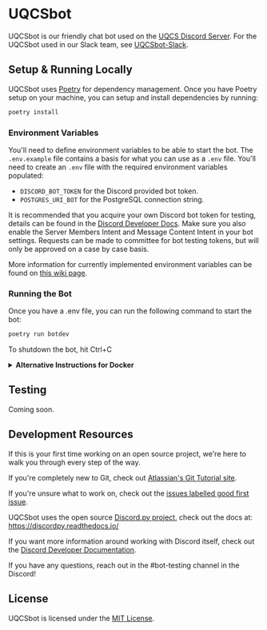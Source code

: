 # UQCSbot

UQCSbot is our friendly chat bot used on the [UQCS Discord Server](https://discord.uqcs.org). For the UQCSbot used in our Slack team, see [UQCSbot-Slack](https://github.com/uqcomputing/uqcsbot-slack).

## Setup & Running Locally

UQCSbot uses [Poetry](https://python-poetry.org/) for dependency management. Once you have Poetry setup on your machine, you can setup and install dependencies by running:

```bash
poetry install
```

### Environment Variables

You'll need to define environment variables to be able to start the bot. The `.env.example` file contains a basis for what you can use as a `.env` file. You'll need to create an `.env` file with the required environment variables populated:

* `DISCORD_BOT_TOKEN` for the Discord provided bot token.
* `POSTGRES_URI_BOT` for the PostgreSQL connection string.

It is recommended that you acquire your own Discord bot token for testing, details can be found in the [Discord Developer Docs](https://discord.com/developers/docs/getting-started#creating-an-app). Make sure you also enable the Server Members Intent and Message Content Intent in your bot settings. Requests can be made to committee for bot testing tokens, but will only be approved on a case by case basis. 

More information for currently implemented environment variables can be found on [this wiki page](https://github.com/UQComputingSociety/uqcsbot-discord/wiki/Tokens-and-Environment-Variables).

### Running the Bot

Once you have a .env file, you can run the following command to start the bot:

```sh
poetry run botdev
```

To shutdown the bot, hit Ctrl+C

<details>
<summary><b>Alternative Instructions for Docker</b></summary>

UQCSbot is deployed using [Docker](https://docker.com). If you're familiar with it or want to fully simulate the production environment, you can follow these instructions instead.

If you're going to use Docker as your dev environment, make sure you have:
* [Docker](https://docs.docker.com/engine/install/)
* [Docker Compose](https://docs.docker.com/compose/install/)

To build and start Docker, you can run: (Note that depending on how Docker is configured, you may need to prepend `sudo`)
```
docker-compose up -d --build
```

To shut down the Docker environment, run:
```
docker-compose down
```
</details>

## Testing

Coming soon.

## Development Resources

If this is your first time working on an open source project, we're here to walk you through every step of the way.

If you're completely new to Git, check out [Atlassian's Git Tutorial site](https://www.atlassian.com/git).

<!-- If you're feeling ready to start working on the repository, check out this tutorial on forking and creating a pull request: ** TODO **  -->

If you're unsure what to work on, check out the [issues labelled good first issue](https://github.com/UQComputingSociety/uqcsbot-discord/labels/good%20first%20issue).

UQCSbot uses the open source [Discord.py project](https://github.com/Rapptz/discord.py), check out the docs at: <https://discordpy.readthedocs.io/>

If you want more information around working with Discord itself, check out the [Discord Developer Documentation](https://discord.com/developers/docs).

If you have any questions, reach out in the #bot-testing channel in the Discord!

## License

UQCSbot is licensed under the [MIT License](LICENSE).

